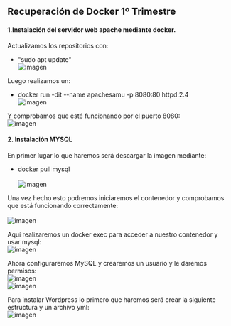  ## Recuperación de Docker 1º Trimestre 

#### 1.Instalación del servidor web apache mediante docker.

Actualizamos los repositorios con:
- "sudo apt update" <br>
![imagen](https://github.com/smordom/SREI/assets/72253934/c535e124-bcbd-4514-9f23-be9738aaccb3)

Luego realizamos un: 
- docker run -dit --name apachesamu -p 8080:80 httpd:2.4 <br> 
 ![imagen](https://github.com/smordom/SREI/assets/72253934/fd7e16a5-2f1b-4ffe-8ba8-4b32e414e16b)

Y comprobamos que esté funcionando por el puerto 8080: <br>
![imagen](https://github.com/smordom/SREI/assets/72253934/8022b27d-6e73-4906-8029-4f5ba14c7dcb)

#### 2. Instalación MYSQL

En primer lugar lo que haremos será descargar la imagen mediante:
- docker pull mysql <br> <br>
![imagen](https://github.com/smordom/SREI/assets/72253934/4a39ca61-cfb7-447d-b5c3-a0c63ba404ae) <br>

Una vez hecho esto podremos iniciaremos el contenedor y comprobamos que está funcionando correctamente: <br> <br>
![imagen](https://github.com/smordom/SREI/assets/72253934/a5322516-1144-4541-8e19-8ec4c5628484)

Aquí realizaremos un docker exec para acceder a nuestro contenedor y usar mysql: <br>
![imagen](https://github.com/smordom/SREI/assets/72253934/eff88581-11f9-4eba-89d2-12053690c3f0)

Ahora configuraremos MySQL y crearemos un usuario y le daremos permisos: <br>
![imagen](https://github.com/smordom/SREI/assets/72253934/133b22c4-7dee-4ea6-b21b-0e6f91128b64) <br>
![imagen](https://github.com/smordom/SREI/assets/72253934/caa9e449-d3fa-465f-8186-adb2ae5b1ea8) <br>

Para instalar Wordpress lo primero que haremos será crear la siguiente estructura y un archivo yml: <br>
![imagen](https://github.com/smordom/SREI/assets/72253934/2c7fca5e-ca2d-488e-b02e-af324ff990d3) <br>

